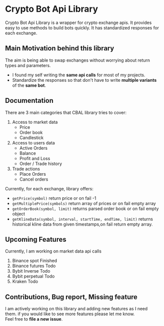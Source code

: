 # Crypto Bot Api Library
Crypto Bot Api Library is a wrapper for crypto exchange apis. It provides easy to use methods to build bots quickly.
It has standardized responses for each exchange.

## Main Motivation behind this library
The aim is being able to swap exchanges without worrying about
return types and parameters.
* I found my self writing the **same api calls** for most of my projects.
* Standardize the responses so that don't have to write **multiple variants** of the **same bot**.

## Documentation
There are 3 main categories that CBAL library tries to cover:
   1. Access to market data
        * Price
        * Order book
        * Candlestick
   2. Access to users data
        * Active Orders
        * Balance
        * Profit and Loss
        * Order / Trade history
   3. Trade actions
        * Place Orders
        * Cancel orders
    
Currently, for each exchange, library offers:
* `getPrice(symbol)` return price or on fail -1
* `getMultiplePrice(symbols)` return array of prices or on fail empty array
* `getOrderBook(symbol, limit)` returns parsed order book or on fail empty object
* `getKlineData(symbol, interval, startTime, endTime, limit)` returns historical
kline data from given timestamps,on fail return empty array.

## Upcoming Features
 Currently, I am working on market data api calls
 1) Binance spot       Finished
 2) Binance futures    Todo
 3) Bybit Inverse      Todo
 4) Bybit perpetual    Todo
 5) Kraken             Todo


## Contributions, Bug report, Missing feature
 I am actively working on this library and adding new features as I need them.
 if you would like to see more features please let me know.  
 Feel free to **file a new issue**. 